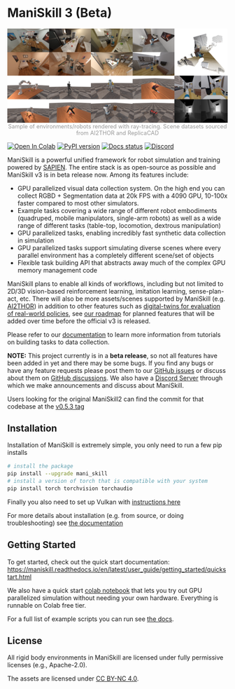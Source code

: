 # ManiSkill 3 (Beta)

![teaser](figures/teaser.png)
<p style="text-align: center; font-size: 0.8rem; color: #999;margin-top: -1rem;">Sample of environments/robots rendered with ray-tracing. Scene datasets sourced from AI2THOR and ReplicaCAD</p>

[![Open In Colab](https://colab.research.google.com/assets/colab-badge.svg)](https://colab.research.google.com/github/haosulab/ManiSkill/blob/main/examples/tutorials/1_quickstart.ipynb)
[![PyPI version](https://badge.fury.io/py/mani-skill.svg)](https://badge.fury.io/py/mani-skill)
[![Docs status](https://img.shields.io/badge/docs-passing-brightgreen.svg)](https://maniskill.readthedocs.io/en/latest/)
[![Discord](https://img.shields.io/discord/996566046414753822?logo=discord)](https://discord.gg/x8yUZe5AdN)

ManiSkill is a powerful unified framework for robot simulation and training powered by [SAPIEN](https://sapien.ucsd.edu/). The entire stack is as open-source as possible and ManiSkill v3 is in beta release now. Among its features include:
- GPU parallelized visual data collection system. On the high end you can collect RGBD + Segmentation data at 20k FPS with a 4090 GPU, 10-100x faster compared to most other simulators.
- Example tasks covering a wide range of different robot embodiments (quadruped, mobile manipulators, single-arm robots) as well as a wide range of different tasks (table-top, locomotion, dextrous manipulation)
- GPU parallelized tasks, enabling incredibly fast synthetic data collection in simulation
- GPU parallelized tasks support simulating diverse scenes where every parallel environment has a completely different scene/set of objects
- Flexible task building API that abstracts away much of the complex GPU memory management code
<!-- - Evaluate models trained on real-world data in simulation, no robot hardware needed -->

ManiSkill plans to enable all kinds of workflows, including but not limited to 2D/3D vision-based reinforcement learning, imitation learning, sense-plan-act, etc. There will also be more assets/scenes supported by ManiSkill (e.g. [AI2THOR](https://ai2thor.allenai.org/)) in addition to other features such as [digital-twins for evaluation of real-world policies](https://github.com/simpler-env/SimplerEnv), see [our roadmap](https://maniskill.readthedocs.io/en/latest/roadmap/index.html) for planned features that will be added over time before the official v3 is released.

Please refer to our [documentation](https://maniskill.readthedocs.io/en/latest/user_guide) to learn more information from tutorials on building tasks to data collection.

**NOTE:**
This project currently is in a **beta release**, so not all features have been added in yet and there may be some bugs. If you find any bugs or have any feature requests please post them to our [GitHub issues](https://github.com/haosulab/ManiSkill/issues/) or discuss about them on [GitHub discussions](https://github.com/haosulab/ManiSkill/discussions/). We also have a [Discord Server](https://discord.gg/x8yUZe5AdN) through which we make announcements and discuss about ManiSkill.

Users looking for the original ManiSkill2 can find the commit for that codebase at the [v0.5.3 tag](https://github.com/haosulab/ManiSkill/tree/v0.5.3)


## Installation
Installation of ManiSkill is extremely simple, you only need to run a few pip installs

```bash
# install the package
pip install --upgrade mani_skill
# install a version of torch that is compatible with your system
pip install torch torchvision torchaudio
```

Finally you also need to set up Vulkan with [instructions here](https://maniskill.readthedocs.io/en/latest/user_guide/getting_started/installation.html#vulkan)

For more details about installation (e.g. from source, or doing troubleshooting) see [the documentation](https://maniskill.readthedocs.io/en/latest/user_guide/getting_started/installation.html
)

## Getting Started

To get started, check out the quick start documentation: https://maniskill.readthedocs.io/en/latest/user_guide/getting_started/quickstart.html

We also have a quick start [colab notebook](https://colab.research.google.com/github/haosulab/ManiSkill/blob/main/examples/tutorials/1_quickstart.ipynb) that lets you try out GPU parallelized simulation without needing your own hardware. Everything is runnable on Colab free tier.

For a full list of example scripts you can run see [the docs](https://maniskill.readthedocs.io/en/latest/user_guide/demos/index.html).

## License

All rigid body environments in ManiSkill are licensed under fully permissive licenses (e.g., Apache-2.0).

The assets are licensed under [CC BY-NC 4.0](https://creativecommons.org/licenses/by-nc/4.0/legalcode).